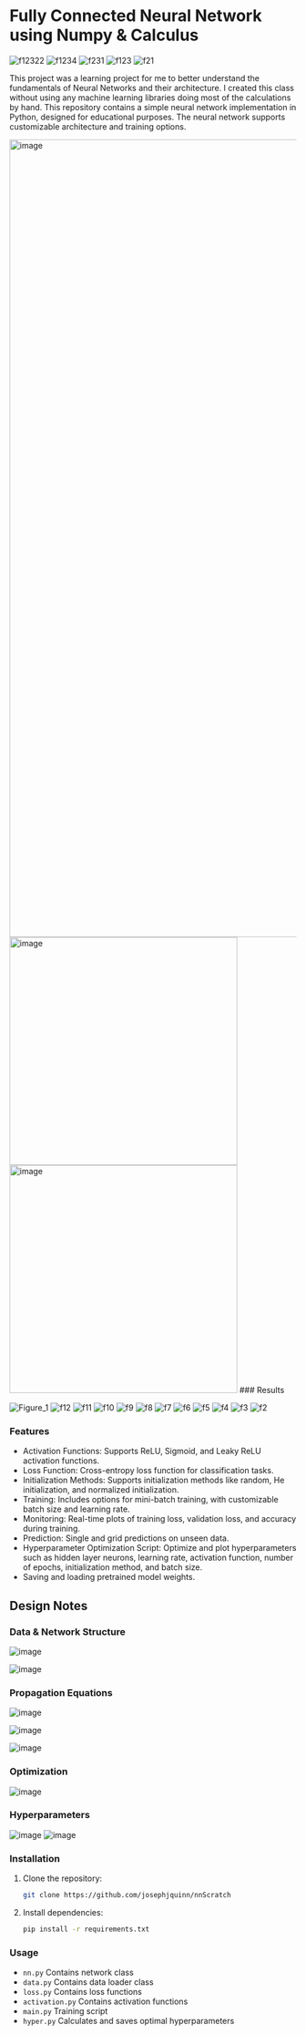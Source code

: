 # Fully Connected Neural Network using Numpy & Calculus

![f12322](https://github.com/josephjquinn/nnScratch/assets/81782398/6a94a5a4-8d7e-47f3-846b-50144b225212)
![f1234](https://github.com/josephjquinn/nnScratch/assets/81782398/6cef7511-62c5-4e66-a095-4fb96ece4a39)
![f231](https://github.com/josephjquinn/nnScratch/assets/81782398/d7bf6e2c-2512-4136-ad0e-43652c7bff9a)
![f123](https://github.com/josephjquinn/nnScratch/assets/81782398/b53781f5-bf3f-4eab-8af7-260971705ac6)
![f21](https://github.com/josephjquinn/nnScratch/assets/81782398/691a4646-fa72-4669-9dc3-293ff20ebd7a)


This project was a learning project for me to better understand the fundamentals of Neural Networks and their architecture. I created this class without using any machine learning libraries doing most of the calculations by hand.
This repository contains a simple neural network implementation in Python, designed for educational purposes. The neural network supports customizable architecture and training options.

<img width="1400" alt="image" src="https://github.com/josephjquinn/nnScratch/assets/81782398/6d4ea186-1baf-44cf-96c3-cfda0a8138dc">
<img width="400" alt="image" src="https://github.com/josephjquinn/nnScratch/assets/81782398/bac57e3d-94e1-437e-9816-2a624d236ec2">
<img width="400" alt="image" src="https://github.com/josephjquinn/nnScratch/assets/81782398/5c7f234b-fe49-4ac0-b8d5-b764a869e502">
### Results 

![Figure_1](https://github.com/josephjquinn/nnScratch/assets/81782398/21b95943-6276-4d1f-81c8-d9eb669ccdc9)
![f12](https://github.com/josephjquinn/nnScratch/assets/81782398/5f8d7c30-fbdf-4c69-986f-0667a4738ff4)
![f11](https://github.com/josephjquinn/nnScratch/assets/81782398/72c06edf-6fea-4a85-8360-9c237a28446a)
![f10](https://github.com/josephjquinn/nnScratch/assets/81782398/68f93074-4f99-4bdb-9549-b5ce88931c5a)
![f9](https://github.com/josephjquinn/nnScratch/assets/81782398/bdf1ab15-ebc7-4cc7-9411-9cd47af2b7ad)
![f8](https://github.com/josephjquinn/nnScratch/assets/81782398/90ae53e2-ce1b-43fa-8856-213d4916fcb9)
![f7](https://github.com/josephjquinn/nnScratch/assets/81782398/74da8414-bbf4-4dc6-a85a-19a083c8f202)
![f6](https://github.com/josephjquinn/nnScratch/assets/81782398/22f167e8-a1b1-4289-8936-04e9c31f7883)
![f5](https://github.com/josephjquinn/nnScratch/assets/81782398/bd986644-c537-4c7c-8948-ff186da89b1c)
![f4](https://github.com/josephjquinn/nnScratch/assets/81782398/1c486eb5-f128-4749-9d9f-a319372621e4)
![f3](https://github.com/josephjquinn/nnScratch/assets/81782398/c011c8e2-920d-42e5-a3b5-ab6bf8a55d94)
![f2](https://github.com/josephjquinn/nnScratch/assets/81782398/09d7559d-c733-4d5a-92a5-e745463e9aeb)


### Features

- Activation Functions: Supports ReLU, Sigmoid, and Leaky ReLU activation functions.
- Loss Function: Cross-entropy loss function for classification tasks.
- Initialization Methods: Supports initialization methods like random, He initialization, and normalized initialization.
- Training: Includes options for mini-batch training, with customizable batch size and learning rate.
- Monitoring: Real-time plots of training loss, validation loss, and accuracy during training.
- Prediction: Single and grid predictions on unseen data.
- Hyperparameter Optimization Script: Optimize and plot hyperparameters such as hidden layer neurons, learning rate, activation function, number of epochs, initialization method, and batch size.
- Saving and loading pretrained model weights.

## Design Notes


### Data & Network Structure 
![image](https://github.com/josephjquinn/nnScratch/assets/81782398/57fde786-7a1a-4798-b78a-e4431da9a1e2)

![image](https://github.com/josephjquinn/nnScratch/assets/81782398/84bc1149-2239-40df-9b9f-646b63046d78)


### Propagation Equations
![image](https://github.com/josephjquinn/nnScratch/assets/81782398/f05ff301-9c63-42cb-88dc-2da9710ca779)

![image](https://github.com/josephjquinn/nnScratch/assets/81782398/72abd4df-3288-4a1c-be9a-37928f9a6e74)

![image](https://github.com/josephjquinn/nnScratch/assets/81782398/8d5046a1-ddb8-4f39-a18a-5e378836d6b0)

### Optimization
![image](https://github.com/josephjquinn/nnScratch/assets/81782398/7622947d-75f7-4d8e-a74a-a9bf00eab3bb)

### Hyperparameters
![image](https://github.com/josephjquinn/nnScratch/assets/81782398/297e3e7b-86c7-425e-bb49-edfb02bb0baa)
![image](https://github.com/josephjquinn/nnScratch/assets/81782398/b9c59247-42c5-45b1-be85-2355879be7df)


### Installation

1. Clone the repository:

   ```bash
   git clone https://github.com/josephjquinn/nnScratch
   ```

2. Install dependencies:

   ```bash
   pip install -r requirements.txt
   ```

### Usage

- `nn.py` Contains network class
- `data.py` Contains data loader class
- `loss.py` Contains loss functions
- `activation.py` Contains activation functions
- `main.py` Training script 
- `hyper.py` Calculates and saves optimal hyperparameters
